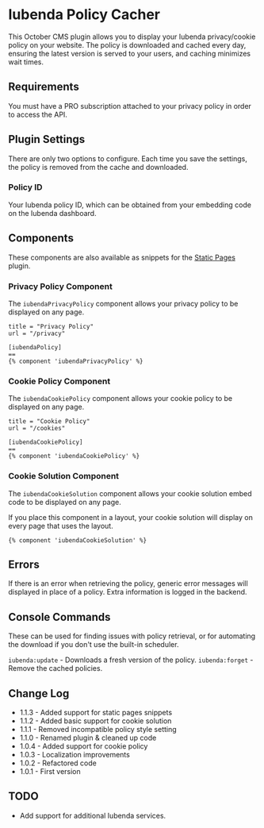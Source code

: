 # Iubenda Policy Cacher

This October CMS plugin allows you to display your Iubenda privacy/cookie policy on your website. The policy is downloaded and cached every day, ensuring the latest version is served to your users, and caching minimizes wait times.

## Requirements

You must have a PRO subscription attached to your privacy policy in order to access the API.

## Plugin Settings

There are only two options to configure. Each time you save the settings, the policy is removed from the cache and downloaded.

### Policy ID

Your Iubenda policy ID, which can be obtained from your embedding code on the Iubenda dashboard.

## Components

These components are also available as snippets for the [Static Pages](https://octobercms.com/plugin/rainlab-pages) plugin.

### Privacy Policy Component

The `iubendaPrivacyPolicy` component allows your privacy policy to be displayed on any page.

```
title = "Privacy Policy"
url = "/privacy"

[iubendaPolicy]
==
{% component 'iubendaPrivacyPolicy' %}
```

### Cookie Policy Component

The `iubendaCookiePolicy` component allows your cookie policy to be displayed on any page.

```
title = "Cookie Policy"
url = "/cookies"

[iubendaCookiePolicy]
==
{% component 'iubendaCookiePolicy' %}
```

### Cookie Solution Component

The `iubendaCookieSolution` component allows your cookie solution embed code to be displayed on any page.

If you place this component in a layout, your cookie solution will display on every page that uses the layout.

```
{% component 'iubendaCookieSolution' %}
```

## Errors

If there is an error when retrieving the policy, generic error messages will displayed in place of a policy. Extra information is logged in the backend.

## Console Commands

These can be used for finding issues with policy retrieval, or for automating the download if you don't use the built-in scheduler.

`iubenda:update` - Downloads a fresh version of the policy.
`iubenda:forget` - Remove the cached policies.

## Change Log

* 1.1.3 - Added support for static pages snippets
* 1.1.2 - Added basic support for cookie solution
* 1.1.1 - Removed incompatible policy style setting
* 1.1.0 - Renamed plugin & cleaned up code
* 1.0.4 - Added support for cookie policy
* 1.0.3 - Localization improvements
* 1.0.2 - Refactored code
* 1.0.1 - First version

## TODO

* Add support for additional Iubenda services.